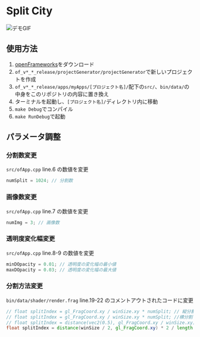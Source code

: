# Split City

![デモGIF](/demo/split-city.gif)

## 使用方法

1. [openFrameworks](https://openframeworks.cc/)をダウンロード
2. `of_v*_*_release/projectGenerator/projectGenerator`で新しいプロジェクトを作成
3. `of_v*_*_release/apps/myApps/[プロジェクト名]/`配下の`src/`、`bin/data/`の中身をこのリポジトリの内容に置き換え
4. ターミナルを起動し、`[プロジェクト名]/`ディレクトリ内に移動
5. `make Debug`でコンパイル
6. `make RunDebug`で起動

## パラメータ調整

### 分割数変更

`src/ofApp.cpp` line.6 の数値を変更

```c++
numSplit = 1024; // 分割数
```

### 画像数変更

`src/ofApp.cpp` line.7 の数値を変更

```c++
numImg = 3; // 画像数
```

### 透明度変化幅変更

`src/ofApp.cpp` line.8-9 の数値を変更

```c++
minDOpacity = 0.01; // 透明度の変化幅の最小値
maxDOpacity = 0.03; // 透明度の変化幅の最大値
```

### 分割方法変更

`bin/data/shader/render.frag` line.19-22 のコメントアウトされたコードに変更

```glsl
// float splitIndex = gl_FragCoord.xy / winSize.xy * numSplit; // 縦分割
// float splitIndex = gl_FragCoord.xy / winSize.xy * numSplit; //横分割
// float splitIndex = distance(vec2(0.5), gl_FragCoord.xy / winSize.xy) * numSplit;  // 楕円分割
float splitIndex = distance(winSize / 2, gl_FragCoord.xy) * 2 / length(winSize) * numSplit; // 円分割
```
